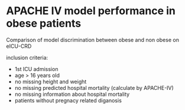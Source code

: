 # APACHE IV model performance in obese patients

Comparison of model discrimination between obese and non obese on eICU-CRD

inclusion criteria:
  - 1st ICU admission
  - age > 16 years old
  - no missing height and weight
  - no missing predicted hospital mortality (calculate by APACHE-IV)
  - no missing information about hospital mortality
  - patients without pregnacy related diganosis
  
